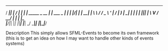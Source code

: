  ____  _____ __  __ _          _____                 _       
/ ___||  ___|  \/  | |        | ____|_   _____ _ __ | |_ ___ 
\___ \| |_  | |\/| | |   _____|  _| \ \ / / _ \ '_ \| __/ __|
 ___) |  _| | |  | | |__|_____| |___ \ V /  __/ | | | |_\__ \
|____/|_|   |_|  |_|_____|    |_____| \_/ \___|_| |_|\__|___/

Description
This simply allows SFML-Events to become its own framework (this is to get an idea on how I may want to handle other kinds of events systems)
